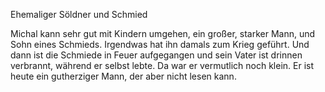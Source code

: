 Ehemaliger Söldner und Schmied

Michal kann sehr gut mit Kindern umgehen, ein großer, starker Mann, und Sohn eines Schmieds. Irgendwas hat ihn damals zum Krieg geführt. Und dann ist die Schmiede in Feuer aufgegangen und sein Vater ist drinnen verbrannt, während er selbst lebte. Da war er vermutlich noch klein. Er ist heute ein gutherziger Mann, der aber nicht lesen kann.
